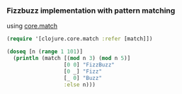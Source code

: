 
### Fizzbuzz implementation with pattern matching  
using [core.match](https://github.com/clojure/core.match)

```clojure
(require '[clojure.core.match :refer [match]])

(doseq [n (range 1 101)]
  (println (match [(mod n 3) (mod n 5)]
                  [0 0] "FizzBuzz"
                  [0 _] "Fizz"
                  [_ 0] "Buzz"
                  :else n)))
```
